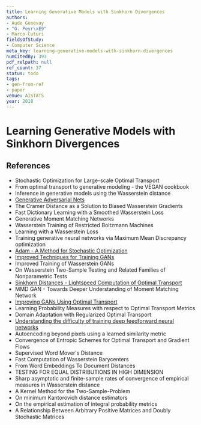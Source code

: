 ```yaml
---
title: Learning Generative Models with Sinkhorn Divergences
authors:
- Aude Genevay
- "G. Peyr\xE9"
- Marco Cuturi
fieldsOfStudy:
- Computer Science
meta_key: learning-generative-models-with-sinkhorn-divergences
numCitedBy: 393
pdf_relpath: null
ref_count: 37
status: todo
tags:
- gen-from-ref
- paper
venue: AISTATS
year: 2018
---
```


# Learning Generative Models with Sinkhorn Divergences

## References

- Stochastic Optimization for Large-scale Optimal Transport
- From optimal transport to generative modeling - the VEGAN cookbook
- Inference in generative models using the Wasserstein distance
- [Generative Adversarial Nets](./generative-adversarial-nets.md)
- The Cramer Distance as a Solution to Biased Wasserstein Gradients
- Fast Dictionary Learning with a Smoothed Wasserstein Loss
- Generative Moment Matching Networks
- Wasserstein Training of Restricted Boltzmann Machines
- Learning with a Wasserstein Loss
- Training generative neural networks via Maximum Mean Discrepancy optimization
- [Adam - A Method for Stochastic Optimization](./adam-a-method-for-stochastic-optimization.md)
- [Improved Techniques for Training GANs](./improved-techniques-for-training-gans.md)
- Improved Training of Wasserstein GANs
- On Wasserstein Two-Sample Testing and Related Families of Nonparametric Tests
- [Sinkhorn Distances - Lightspeed Computation of Optimal Transport](./sinkhorn-distances-lightspeed-computation-of-optimal-transport.md)
- MMD GAN - Towards Deeper Understanding of Moment Matching Network
- [Improving GANs Using Optimal Transport](./improving-gans-using-optimal-transport.md)
- Learning Probability Measures with respect to Optimal Transport Metrics
- Domain Adaptation with Regularized Optimal Transport
- [Understanding the difficulty of training deep feedforward neural networks](./understanding-the-difficulty-of-training-deep-feedforward-neural-networks.md)
- Autoencoding beyond pixels using a learned similarity metric
- Convergence of Entropic Schemes for Optimal Transport and Gradient Flows
- Supervised Word Mover's Distance
- Fast Computation of Wasserstein Barycenters
- From Word Embeddings To Document Distances
- TESTING FOR EQUAL DISTRIBUTIONS IN HIGH DIMENSION
- Sharp asymptotic and finite-sample rates of convergence of empirical measures in Wasserstein distance
- A Kernel Method for the Two-Sample-Problem
- On minimum Kantorovich distance estimators
- On the empirical estimation of integral probability metrics
- A Relationship Between Arbitrary Positive Matrices and Doubly Stochastic Matrices
